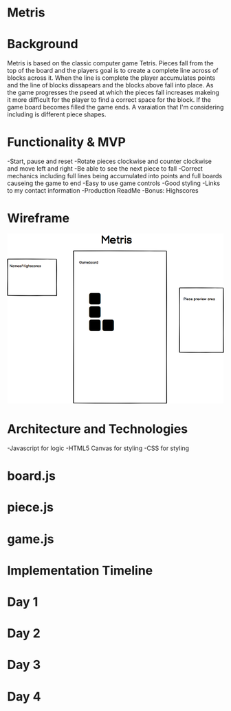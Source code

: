 # Metris

# Background 

Metris is based on the classic computer game Tetris. Pieces fall from the top of the board and the players goal is to create a complete line across of blocks across it. When the line is complete the player accumulates points and the line of blocks dissapears and the blocks above fall into place. As the game progresses the pseed at which the pieces fall increases makeing it more difficult for the player to find a correct space for the block. If the game board becomes filled the game ends. A varaiation that I'm considering including is different piece shapes.

# Functionality & MVP

-Start, pause and reset
-Rotate pieces clockwise and counter clockwise and move left and right
-Be able to see the next piece to fall
-Correct mechanics including full lines being accumulated into points and full boards causeing the game to end
-Easy to use game controls
-Good styling
-Links to my contact information
-Production ReadMe
-Bonus: Highscores

# Wireframe

 ![alt text](https://github.com/mszekalski/Metris/blob/master/Metris.png)
 
# Architecture and Technologies 

  -Javascript for logic
  -HTML5 Canvas for styling
  -CSS for styling
  
  # board.js
  
  # piece.js
  
  # game.js
  

# Implementation Timeline
  # Day 1
  
  # Day 2 
  
  # Day 3
  
  # Day 4
